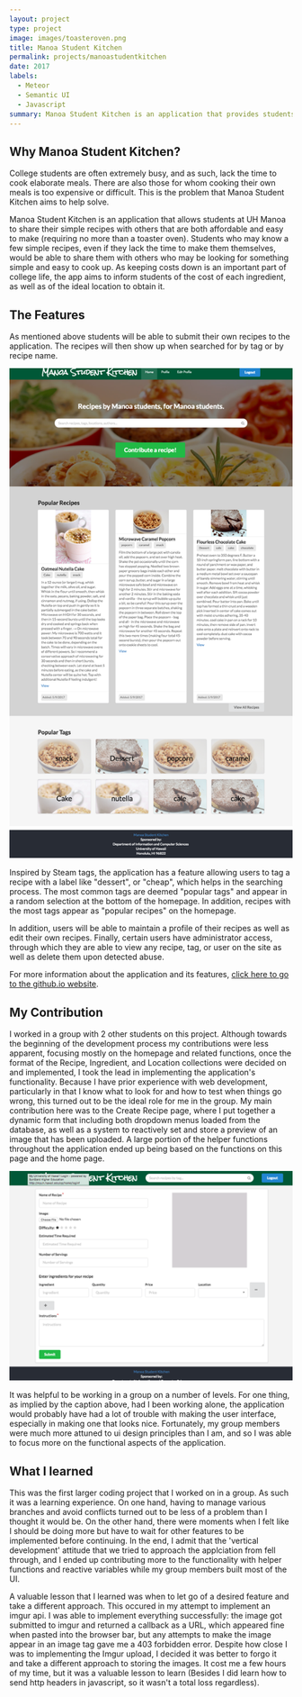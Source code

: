 ```yaml
---
layout: project
type: project
image: images/toasteroven.png
title: Manoa Student Kitchen
permalink: projects/manoastudentkitchen
date: 2017
labels:
  - Meteor
  - Semantic UI
  - Javascript
summary: Manoa Student Kitchen is an application that provides students at UH Manoa to share and browse easy-to-make recipes.
---
```

## Why Manoa Student Kitchen?
College students are often extremely busy, and as such, lack the time to cook elaborate meals. There are also those for whom cooking their own meals is too expensive or difficult.  This is the problem that Manoa Student Kitchen aims to help solve. 

Manoa Student Kitchen is an application that allows students at UH Manoa to share their simple recipes with others that are both affordable and easy to make (requiring no more than a toaster oven). Students who may know a few simple recipes, even if they lack the time to make them themselves, would be able to share them with others who may be looking for something simple and easy to cook up. As keeping costs down is an important part of college life, the app aims to inform students of the cost of each ingredient, as well as of the ideal location to obtain it.

## The Features
As mentioned above students will be able to submit their own recipes to the application. The recipes will then show up when searched for by tag or by recipe name.

![Photo of the homepage](https://github.com/alexcw234/alexcw234.github.io/blob/master/images/home.png?raw=true) <!-- .element height="50%" width="50%" -->

Inspired by Steam tags, the application has a feature allowing users to tag a recipe with a label like "dessert", or "cheap", which helps in the searching process. The most common tags are deemed "popular tags" and appear in a random selection at the bottom of the homepage. In addition, recipes with the most tags appear as "popular recipes" on the homepage.

In addition, users will be able to maintain a profile of their recipes as well as edit their own recipes. Finally, certain users have administrator access, through which they are able to view any recipe, tag, or user on the site as well as delete them upon detected abuse.

For more information about the application and its features, [click here to go to the github.io website](https://manoastudentkitchen.github.io/).

## My Contribution
I worked in a group with 2 other students on this project. Although towards the beginning of the development process my contributions were less apparent, focusing mostly on the homepage and related functions, once the format of the Recipe, Ingredient, and Location collections were decided on and implemented, I took the lead in implementing the application's functionality. Because I have prior experience with web development, particularly in that I know what to look for and how to test when things go wrong, this turned out to be the ideal role for me in the group. My main contribution here was to the Create Recipe page, where I put together a dynamic form that including both dropdown menus loaded from the database, as well as a system to reactively set and store a preview of an image that has been uploaded. A large portion of the helper functions throughout the application ended up being based on the functions on this page and the home page. 

![Add Recipe Page](https://github.com/alexcw234/alexcw234.github.io/blob/master/images/addrecipe.png?raw=true)

It was helpful to be working in a group on a number of levels. For one thing, as implied by the caption above, had I been working alone, the application would probably have had a lot of trouble with making the user interface, especially in making one that looks nice. Fortunately, my group members were much more attuned to ui design principles than I am, and so I was able to focus more on the functional aspects of the application.

## What I learned
This was the first larger coding project that I worked on in a group. As such it was a learning experience. On one hand, having to manage various branches and avoid conflicts turned out to be less of a problem than I thought it would be. On the other hand, there were moments when I felt like I should be doing more but have to wait for other features to be implemented before continuing. In the end, I admit that the 'vertical development' attitude that we tried to approach the applciation from fell through, and I ended up contributing more to the functionality with helper functions and reactive variables while my group members built most of the UI.

A valuable lesson that I learned was when to let go of a desired feature and take a different approach. This occured in my attempt to implement an imgur api. I was able to implement everything successfully: the image got submitted to imgur and returned a callback as a URL, which appeared fine when pasted into the browser bar, but any attempts to make the image appear in an image tag gave me a 403 forbidden error. Despite how close I was to implementing the Imgur upload, I decided it was better to forgo it and take a different approach to storing the images. It cost me a few hours of my time, but it was a valuable lesson to learn (Besides I did learn how to send http headers in javascript, so it wasn't a total loss regardless).






